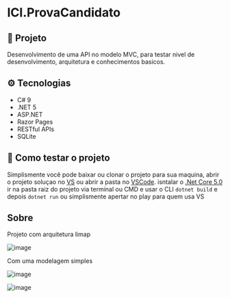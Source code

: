 # ICI.ProvaCandidato

## 📱 Projeto
Desenvolvimento de uma API no modelo MVC, para testar nivel de desenvolvimento, arquitetura e conhecimentos basicos.

## ⚙️ Tecnologias
* C# 9
* .NET 5
* ASP.NET
* Razor Pages
* RESTful APIs
* SQLite

## 🧪 Como testar o projeto
Simplismente você pode baixar ou clonar o projeto para sua maquina,
abrir o projeto soluçao no [VS](https://visualstudio.microsoft.com/pt-br/downloads/) ou abrir a pasta no [VSCode](https://code.visualstudio.com/download).
isntalar o [.Net Core 5.0](https://visualstudio.microsoft.com/pt-br/downloads/)
ir na pasta raiz do projeto via terminal ou CMD e usar o CLI `dotnet build` e depois `dotnet run` ou simplismente apertar no play para quem usa VS

## Sobre
Projeto com arquitetura limap

![image](https://github.com/leonardoGasperin/ICI.ProvaCandidato/assets/17422049/b75f7458-eb73-4f68-b6a7-a54446daac24)

Com uma modelagem simples

![image](https://github.com/leonardoGasperin/ICI.ProvaCandidato/assets/17422049/f8bfb01d-f72e-4211-9194-97cf104763fb)

![image](https://github.com/leonardoGasperin/ICI.ProvaCandidato/assets/17422049/35d35b00-2855-4eda-9a32-ab72dcc207b9)
